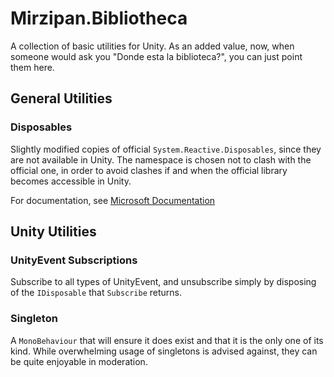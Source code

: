 # Mirzipan.Bibliotheca

A collection of basic utilities for Unity. As an added value, now, when someone would ask you "Donde esta la biblioteca?", you can just point them here.

## General Utilities

### Disposables

Slightly modified copies of official `System.Reactive.Disposables`, since they are not available in Unity.
The namespace is chosen not to clash with the official one, in order to avoid clashes if and when the official library becomes accessible in Unity.

For documentation, see [Microsoft Documentation](https://learn.microsoft.com/en-us/previous-versions/dotnet/reactive-extensions/hh229090(v=vs.103))

## Unity Utilities

### UnityEvent Subscriptions

Subscribe to all types of UnityEvent, and unsubscribe simply by disposing of the `IDisposable` that `Subscribe` returns.

### Singleton

A `MonoBehaviour` that will ensure it does exist and that it is the only one of its kind. While overwhelming usage of singletons is advised against, they can be quite enjoyable in moderation.